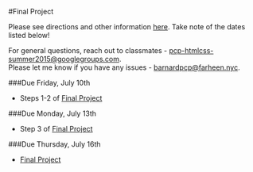 #Final Project


Please see directions and other information [here](https://github.com/fma2/pcp-intro-web-development/blob/master/units/5-finalproject.md#51-finalproject).  Take note of the dates listed below!

For general questions, reach out to classmates - pcp-htmlcss-summer2015@googlegroups.com.  
Please let me know if you have any issues - barnardpcp@farheen.nyc.


###Due Friday, July 10th

- Steps 1-2 of [Final Project](https://github.com/fma2/pcp-intro-web-development/blob/master/units/5-finalproject.md#51-finalproject)

###Due Monday, July 13th

- Step 3 of [Final Project](https://github.com/fma2/pcp-intro-web-development/blob/master/units/5-finalproject.md#51-finalproject)

###Due Thursday, July 16th

- [Final Project](https://github.com/fma2/pcp-intro-web-development/blob/master/units/5-finalproject.md#51-finalproject)